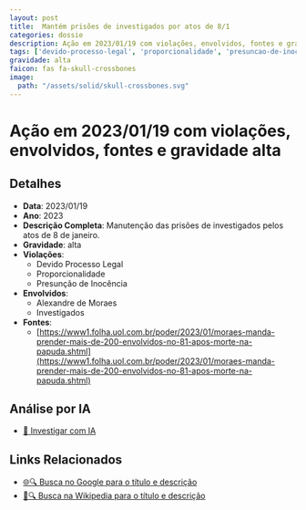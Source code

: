 ```yaml
---
layout: post
title:  Mantém prisões de investigados por atos de 8/1
categories: dossie
description: Ação em 2023/01/19 com violações, envolvidos, fontes e gravidade alta
tags: ['devido-processo-legal', 'proporcionalidade', 'presuncao-de-inocencia', 'alexandre-de-moraes', 'investigados', 'gravidade-alta']
gravidade: alta
faicon: fas fa-skull-crossbones
image:
  path: "/assets/solid/skull-crossbones.svg"
---
```


# Ação em 2023/01/19 com violações, envolvidos, fontes e gravidade alta

## Detalhes
- **Data**: 2023/01/19
- **Ano**: 2023
- **Descrição Completa**: Manutenção das prisões de investigados pelos atos de 8 de janeiro.
- **Gravidade**: alta <i class="fas fas fa-skull-crossbones fa-2x"></i>
- **Violações**:
  - Devido Processo Legal
  - Proporcionalidade
  - Presunção de Inocência
- **Envolvidos**:
  - Alexandre de Moraes
  - Investigados
- **Fontes**:
  - [https://www1.folha.uol.com.br/poder/2023/01/moraes-manda-prender-mais-de-200-envolvidos-no-81-apos-morte-na-papuda.shtml](https://www1.folha.uol.com.br/poder/2023/01/moraes-manda-prender-mais-de-200-envolvidos-no-81-apos-morte-na-papuda.shtml)

## Análise por IA
- [🤖 Investigar com IA](https://www.perplexity.ai/search?q=%22Alexandre%20de%20Moraes%22%20Mant%C3%A9m%20pris%C3%B5es%20de%20investigados%20por%20atos%20de%208/1%20Manuten%C3%A7%C3%A3o%20das%20pris%C3%B5es%20de%20investigados%20pelos%20atos%20de%208%20de%20janeiro.%20Devido%20Processo%20Legal%20Proporcionalidade%20Presun%C3%A7%C3%A3o%20de%20Inoc%C3%AAncia%202023%20gravidade%20alta)

## Links Relacionados
- [🌐🔍 Busca no Google para o título e descrição](https://www.google.com/search?q=%22Alexandre%20de%20Moraes%22%20Mant%C3%A9m%20pris%C3%B5es%20de%20investigados%20por%20atos%20de%208/1%20Manuten%C3%A7%C3%A3o%20das%20pris%C3%B5es%20de%20investigados%20pelos%20atos%20de%208%20de%20janeiro.%20Devido%20Processo%20Legal%20Proporcionalidade%20Presun%C3%A7%C3%A3o%20de%20Inoc%C3%AAncia%202023%20gravidade%20alta)
- [📖🔍 Busca na Wikipedia para o título e descrição](https://pt.wikipedia.org/w/index.php?search=%22Alexandre%20de%20Moraes%22%20Mant%C3%A9m%20pris%C3%B5es%20de%20investigados%20por%20atos%20de%208/1%20Manuten%C3%A7%C3%A3o%20das%20pris%C3%B5es%20de%20investigados%20pelos%20atos%20de%208%20de%20janeiro.%20Devido%20Processo%20Legal%20Proporcionalidade%20Presun%C3%A7%C3%A3o%20de%20Inoc%C3%AAncia%202023%20gravidade%20alta)

